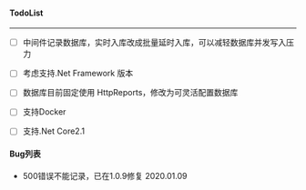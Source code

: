 ﻿
#### TodoList   
------
  
- [ ] 中间件记录数据库，实时入库改成批量延时入库，可以减轻数据库并发写入压力
- [ ] 考虑支持.Net Framework 版本
- [ ] 数据库目前固定使用 HttpReports，修改为可灵活配置数据库
- [ ] 支持Docker
- [ ] 支持.Net Core2.1


#### Bug列表

- 500错误不能记录，已在1.0.9修复  2020.01.09